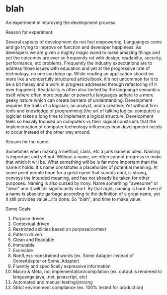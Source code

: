 # blah
An experiment in improving the development process

Reason for experiment:

Several aspects of development do not feel empowering.  Languanges come and go trying to improve on function and developer happiness.  As developers we are given a mighty magic wand to make amazing things and yet the outcomes are ever so frequently rot with design, readabilty, security, performance, etc problems.  Frequently the industry expectations are to address those issues with education and yet at the progressive rate of technology, no one can keep up.  While reading an application should be more like a wonderfully structured article/book, it's not uncommon for it to be a bit messy and a work in progress addressed through refactoring (if it ever happens).  Readability is often also limited by the languange semantics itself where often more popular or powerful languages adhere to a more geeky nature which can create barriers of understanding. Development requires the traits of a logician, an analyst, and a creative.  Yet without firm tools and knowledge of programming (the art of talking logical computer) a logician takes a long time to implement a logical structure.  Development feels so heavily focused on computers vs their logical constructs that the implementation of computer technology influences how development needs to occur instead of the other way around.

Reason for the name:

Sometimes when making a method, class, etc a junk name is used.  Naming is important and yet not.  Without a name, we often cannot progress to make that which it will be.  What something will be is far more important than the name it holds.  It's name constitutes a placeholder of potential meaning.  At some point people hope for a great name that sounds cool, is strong, conveys the intended meaning, and has not already be taken for other purposes. Naming is also cursed by irony.  Name something "awesome" or "ideal" and it will fall significantly short.   By that right, naming is hard.  Even if a name is absolute garbage according to the definition of a great name, yet it still provides value...it's done. So "blah", and time to make value.

Some Goals:

1. Purpose driven
2. Contextual driven
3. Restricted abilities based on purpose/context
4. Pattern driven
5. Clean and Readable
6. Immutable
7. Evolvable
8. Non/Less-constrained words (ex. Some Adapter instead of SomeAdapter or Some_Adapter)
9. Fluently and specifically expressive information
10. Macro & Meta, not implementation/compilation (ex. output is rendered to languange java, .net, javascript, etc)
11. Automated and manual testing/proving
12. Strict environment compliance (ex. 100% tested for production)
